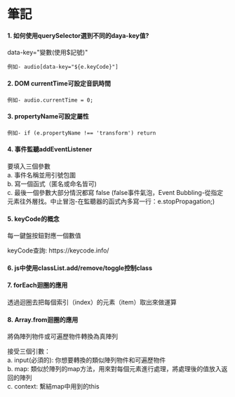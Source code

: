 

<h1><b>筆記</b></h1>

<h4><b>1. 如何使用querySelector選到不同的daya-key值?</b></h4>
<p>data-key="變數(使用$記號)"</p>

`例如- audio[data-key="${e.keyCode}"]` 

<h4><b>2. DOM currentTime可設定音訊時間</b></h4>

`例如- audio.currentTime = 0;` 

<h4><b>3. propertyName可設定屬性 </b></h4>

`例如- if (e.propertyName !== 'transform') return`

<h4><b>4. 事件監聽addEventListener </b></h4>
<p>要填入三個參數<br>
  a. 事件名稱並用引號包圍<br>
  b. 寫一個函式（匿名或命名皆可)<br>
  c. 最後一個參數大部分情況都寫 false (false事件氣泡，Event Bubbling-從指定元素往外層找。中止冒泡-在監聽器的函式內多寫一行：e.stopPropagation;)<br></p>
  
<h4><b>5. keyCode的概念 </b></h4>
<p>每一鍵盤按鈕對應一個數值</p>
<p>keyCode查詢: https://keycode.info/ </p>

<h4><b>6. js中使用classList.add/remove/toggle控制class</b></h4>

<h4><b>7. forEach迴圈的應用</b></h4>
<p>透過迴圈去把每個索引（index）的元素（item）取出來做運算</p>

<h4><b>8. Array.from迴圈的應用</b></h4>
<p>將偽陣列物件或可遍歷物件轉換為真陣列</p>
<p>接受三個引數：<br>
a. input(必須的): 你想要轉換的類似陣列物件和可遍歷物件<br>
b. map: 類似於陣列的map方法，用來對每個元素進行處理，將處理後的值放入返回的陣列<br>
c. context: 繫結map中用到的this</p>
